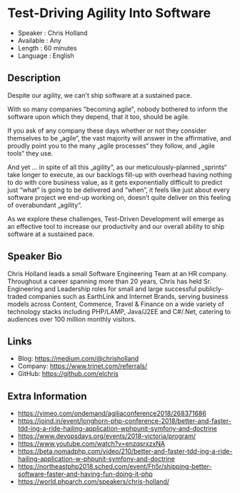 
Test-Driving Agility Into Software
==================================

* Speaker   : Chris Holland
* Available : Any
* Length    : 60 minutes
* Language  : English

Description
-----------

Despite our agility, we can't ship software at a sustained pace.

With so many companies "becoming agile", nobody bothered to inform the software upon which they depend, that it too, should be agile.

If you ask of any company these days whether or not they consider themselves to be „agile“, the vast majority will answer in the affirmative, and proudly point you to the many „agile processes“ they follow, and „agile tools“ they use.

And yet … in spite of all this „agility“, as our meticulously-planned „sprints“ take longer to execute, as our backlogs fill-up with overhead having nothing to do with core business value, as it gets exponentially difficult to predict just “what” is going to be delivered and “when”, it feels like just about every software project we end-up working on, doesn’t quite deliver on this feeling of overabundant „agility“.

As we explore these challenges, Test-Driven Development will emerge as an effective tool to increase our productivity and our overall ability to ship software at a sustained pace.


Speaker Bio
-----------

Chris Holland leads a small Software Engineering Team at an HR company. Throughout a career spanning more than 20 years, Chris has held Sr. Engineering and Leadership roles for small and large successful publicly-traded companies such as EarthLink and Internet Brands, serving business models across Content, Commerce, Travel &amp; Finance on a wide variety of technology stacks including PHP/LAMP, Java/J2EE and C#/.Net, catering to audiences over 100 million monthly visitors.

Links
-----

* Blog: https://medium.com/@chrisholland
* Company: https://www.trinet.com/referrals/
* GitHub: https://github.com/elchris

Extra Information
-----------------

* https://vimeo.com/ondemand/agiliaconference2018/268371686
* https://joind.in/event/longhorn-php-conference-2018/better-and-faster-tdd-ing-a-ride-hailing-application-wphpunit-symfony-and-doctrine
* https://www.devopsdays.org/events/2018-victoria/program/
* https://www.youtube.com/watch?v=enzqsrxzxNA
* https://beta.nomadphp.com/video/210/better-and-faster-tdd-ing-a-ride-hailing-application-w-phpunit-symfony-and-doctrine
* https://northeastphp2018.sched.com/event/Fh5r/shipping-better-software-faster-and-having-fun-doing-it-php
* https://world.phparch.com/speakers/chris-holland/


